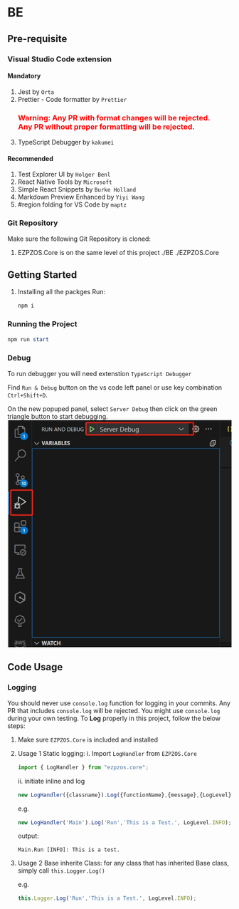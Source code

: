 # BE

## Pre-requisite
### Visual Studio Code extension
#### Mandatory
1. Jest by `Orta`
2. Prettier - Code formatter by `Prettier`
	<h3 style="color:Red">Warning: Any PR with format changes will be rejected. <br> Any PR without proper formatting will be rejected.</h3>
3. TypeScript Debugger by `kakumei`

#### Recommended
1. Test Explorer UI by `Holger Benl`
2. React Native Tools by `Microsoft`
3. Simple React Snippets by `Burke Holland`
4. Markdown Preview Enhanced by `Yiyi Wang`
5. #region folding for VS Code by `maptz`

### Git Repository
Make sure the following Git Repository is cloned:
1. EZPZOS.Core is on the same level of this project
	./BE
	./EZPZOS.Core

## Getting Started
1. Installing all the packges
	Run:
	```Powershell
	npm i
	```


### Running the Project
```Powershell
npm run start
```

### Debug
To run debugger you will need extenstion `TypeScript Debugger`

Find `Run & Debug` button on the vs code left panel or use key combination `Ctrl+Shift+D`.

On the new popuped panel, select `Server Debug` then click on the green triangle button to start debugging.
<img src="/git readme img/Server Debug.png">

## Code Usage
### Logging
You should never use `console.log` function for logging in your commits.
Any PR that includes `console.log` will be rejected.
You might use `console.log` during your own testing.
To **Log** properly in this project, follow the below steps:
1. Make sure `EZPZOS.Core` is included and installed
2. Usage 1 Static logging:
	i. Import `LogHandler` from `EZPZOS.Core`
	```Typescript
	import { LogHandler } from "ezpzos.core";
	```
	ii. initiate inline and log
	
	```Typescript
	new LogHandler({classname}).Log({functionName},{message},{LogLevel});
	```
	
	e.g.
	```Typescript
	new LogHandler('Main').Log('Run','This is a Test.', LogLevel.INFO);
	```

	output:
	```
	Main.Run [INFO]: This is a test.
	```
3. Usage 2 Base inherite Class:
	for any class that has inherited Base class, simply call `this.Logger.Log()`

	
	e.g.
	```Typescript
	this.Logger.Log('Run','This is a Test.', LogLevel.INFO);
	```
